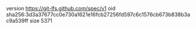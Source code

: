 version https://git-lfs.github.com/spec/v1
oid sha256:3d3a37677cc0e730a1621e16fcb27256fd597c6c1576cb673b838b3ac9a539ff
size 5371
